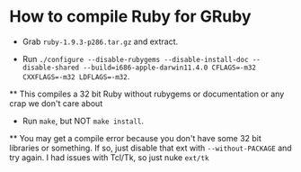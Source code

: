 # How to compile Ruby for GRuby

* Grab `ruby-1.9.3-p286.tar.gz` and extract.

* Run `./configure --disable-rubygems --disable-install-doc --disable-shared --build=i686-apple-darwin11.4.0 CFLAGS=-m32 CXXFLAGS=-m32 LDFLAGS=-m32`.

** This compiles a 32 bit Ruby without rubygems or documentation or any crap we don't care about

* Run `make`, but NOT `make install`.

** You may get a compile error because you don't have some 32 bit libraries or something. If so, just disable that ext with `--without-PACKAGE` and try again. I had issues with Tcl/Tk, so just nuke `ext/tk`